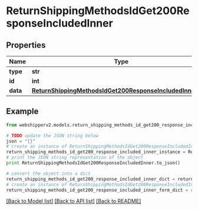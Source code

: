# ReturnShippingMethodsIdGet200ResponseIncludedInner


## Properties
Name | Type | Description | Notes
------------ | ------------- | ------------- | -------------
**type** | **str** |  | [optional] 
**id** | **int** |  | [optional] 
**data** | [**ReturnShippingMethodsIdGet200ResponseIncludedInnerData**](ReturnShippingMethodsIdGet200ResponseIncludedInnerData.md) |  | [optional] 

## Example

```python
from webshipperv2.models.return_shipping_methods_id_get200_response_included_inner import ReturnShippingMethodsIdGet200ResponseIncludedInner

# TODO update the JSON string below
json = "{}"
# create an instance of ReturnShippingMethodsIdGet200ResponseIncludedInner from a JSON string
return_shipping_methods_id_get200_response_included_inner_instance = ReturnShippingMethodsIdGet200ResponseIncludedInner.from_json(json)
# print the JSON string representation of the object
print ReturnShippingMethodsIdGet200ResponseIncludedInner.to_json()

# convert the object into a dict
return_shipping_methods_id_get200_response_included_inner_dict = return_shipping_methods_id_get200_response_included_inner_instance.to_dict()
# create an instance of ReturnShippingMethodsIdGet200ResponseIncludedInner from a dict
return_shipping_methods_id_get200_response_included_inner_form_dict = return_shipping_methods_id_get200_response_included_inner.from_dict(return_shipping_methods_id_get200_response_included_inner_dict)
```
[[Back to Model list]](../README.md#documentation-for-models) [[Back to API list]](../README.md#documentation-for-api-endpoints) [[Back to README]](../README.md)


